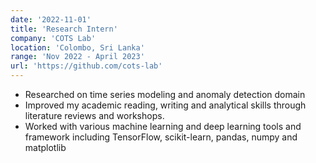 ```yaml
---
date: '2022-11-01'
title: 'Research Intern'
company: 'COTS Lab'
location: 'Colombo, Sri Lanka'
range: 'Nov 2022 - April 2023'
url: 'https://github.com/cots-lab'
---
```


- Researched on time series modeling and anomaly detection domain
- Improved my academic reading, writing and analytical skills through literature reviews and workshops.
- Worked with various machine learning and deep learning tools and framework including TensorFlow, scikit-learn, pandas, numpy and matplotlib
